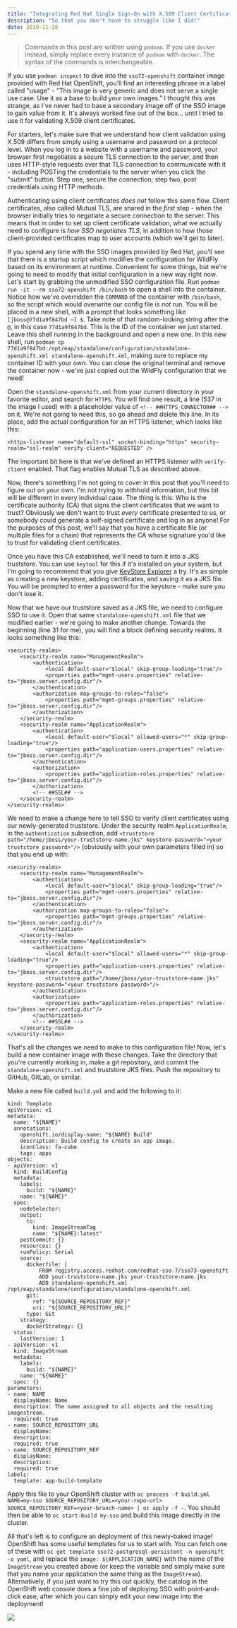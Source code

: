 ```yaml
---
title: "Integrating Red Hat Single Sign-On with X.509 Client Certificates on OpenShift"
description: "So that you don't have to struggle like I did!"
date: 2019-11-28
---
```


> Commands in this post are written using `podman`. If you use `docker` instead, simply replace every instance of `podman` with `docker`. The syntax of the commands is interchangeable.

If you use `podman inspect` to dive into the `sso72-openshift` container image provided with Red Hat OpenShift, you'll find an interesting phrase in a label called "usage" - "This image is very generic and does not serve a single use case. Use it as a base to build your own images." I thought this was strange, as I've never had to base a secondary image off of the SSO image to gain value from it. It's always worked fine out of the box... until I tried to use it for validating X.509 client certificates.

For starters, let's make sure that we understand how client validation using X.509 differs from simply using a username and password on a protocol level. When you log in to a website with a username and password, your browser first negotiates a secure TLS connection to the server, and then uses HTTP-style requests over that TLS connection to communicate with it - including POSTing the credentials to the server when you click the "submit" button. Step one, secure the connection; step two, post credentials using HTTP methods.

Authenticating using client certificates _does not_ follow this same flow. Client certificates, also called Mutual TLS, are shared in the _first_ step - when the browser initially tries to negotiate a secure connection to the server. This means that in order to set up client certificate validation, what we actually need to configure is _how SSO negotiates TLS_, in addition to how those client-provided certificates map to user accounts (which we'll get to later).

If you spend any time with the SSO images provided by Red Hat, you'll see that there is a startup script which modifies the configuration for WildFly based on its environment at runtime. Convenient for some things, but we're going to need to modify that initial configuration in a new way right now. Let's start by grabbing the unmodified SSO configuration file. Run `podman run -it --rm sso72-openshift /bin/bash` to open a shell into the container. Notice how we've overridden the `COMMAND` of the container with `/bin/bash`, so the script which would overwrite our config file is _not_ run. You will be placed in a new shell, with a prompt that looks something like `[jboss@77d1a9f847bd ~] $`. Take note of that random-looking string after the `@`, in this case `77d1a9f847bd`. This is the ID of the container we just started. Leave this shell running in the background and open a new one. In this new shell, run `podman cp 77d1a9f847bd:/opt/eap/standalone/configuration/standalone-openshift.xml standalone-openshift.xml`, making sure to replace my container ID with your own. You can close the original terminal and remove the container now - we've just copied out the WildFly configuration that we need!

Open the `standalone-openshift.xml` from your current directory in your favorite editor, and search for `HTTPS`. You will find one result, a line (537 in the image I used) with a placeholder value of `<!-- ##HTTPS_CONNECTOR## -->` on it. We're not going to need this, so go ahead and delete this line. In its place, add the actual configuration for an HTTPS listener, which looks like this:

    <https-listener name="default-ssl" socket-binding="https" security-realm="ssl-realm" verify-client="REQUESTED" />

The important bit here is that we've defined an HTTPS listener with `verify-client` enabled. That flag enables Mutual TLS as described above.

Now, there's something I'm not going to cover in this post that you'll need to figure out on your own. I'm not trying to withhold information, but this bit will be different in every individual case. The thing is this: Who is the certificate authority (CA) that signs the client certificates that we want to trust? Obviously we don't want to trust _every_ certificate presented to us, or somebody could generate a self-signed certificate and log in as anyone! For the purposes of this post, we'll say that you have a certificate file (or multiple files for a chain) that represents the CA whose signature you'd like to trust for validating client certificates.

Once you have this CA established, we'll need to turn it into a JKS truststore. You can use `keytool` for this if it's installed on your system, but I'm going to recommend that you give [KeyStore Explorer](https://keystore-explorer.org) a try. It's as simple as creating a new keystore, adding certificates, and saving it as a JKS file. You will be prompted to enter a password for the keystore - make sure you don't lose it.

Now that we have our truststore saved as a JKS file, we need to configure SSO to use it. Open that same `standalone-openshift.xml` file that we modified earlier - we're going to make another change. Towards the beginning (line 31 for me), you will find a block defining security realms. It looks something like this:

    <security-realms>
        <security-realm name="ManagementRealm">
            <authentication>
                <local default-user="$local" skip-group-loading="true"/>
                <properties path="mgmt-users.properties" relative-to="jboss.server.config.dir"/>
            </authentication>
            <authorization map-groups-to-roles="false">
                <properties path="mgmt-groups.properties" relative-to="jboss.server.config.dir"/>
            </authorization>
        </security-realm>
        <security-realm name="ApplicationRealm">
            <authentication>
                <local default-user="$local" allowed-users="*" skip-group-loading="true"/>
                <properties path="application-users.properties" relative-to="jboss.server.config.dir"/>
            </authentication>
            <authorization>
                <properties path="application-roles.properties" relative-to="jboss.server.config.dir"/>
            </authorization>
            <!-- ##SSL## -->
        </security-realm>
    </security-realms>

We need to make a change here to tell SSO to verify client certificates using our newly-generated truststore. Under the security realm `ApplicationRealm`, in the `authentication` subsection, add `<truststore path="/home/jboss/your-truststore-name.jks" keystore-password="<your truststore password>"/>` (obviously with your own parameters filled in) so that you end up with:

    <security-realms>
        <security-realm name="ManagementRealm">
            <authentication>
                <local default-user="$local" skip-group-loading="true"/>
                <properties path="mgmt-users.properties" relative-to="jboss.server.config.dir"/>
            </authentication>
            <authorization map-groups-to-roles="false">
                <properties path="mgmt-groups.properties" relative-to="jboss.server.config.dir"/>
            </authorization>
        </security-realm>
        <security-realm name="ApplicationRealm">
            <authentication>
                <local default-user="$local" allowed-users="*" skip-group-loading="true"/>
                <properties path="application-users.properties" relative-to="jboss.server.config.dir"/>
                <truststore path="/home/jboss/your-truststore-name.jks" keystore-password="<your truststore password>"/>
            </authentication>
            <authorization>
                <properties path="application-roles.properties" relative-to="jboss.server.config.dir"/>
            </authorization>
            <!-- ##SSL## -->
        </security-realm>
    </security-realms>

That's all the changes we need to make to this configuration file! Now, let's build a new container image with these changes. Take the directory that you're currently working in, make a git repository, and commit the `standalone-openshift.xml` and truststore JKS files. Push the repository to GitHub, GitLab, or similar.

Make a new file called `build.yml` and add the following to it:

    kind: Template
    apiVersion: v1
    metadata:
      name: "${NAME}"
      annotations:
        openshift.io/display-name: "${NAME} Build"
        description: Build config to create an app image.
        iconClass: fa-cube
        tags: apps
    objects:
    - apiVersion: v1
      kind: BuildConfig
      metadata:
        labels:
          build: "${NAME}"
        name: "${NAME}"
      spec:
        nodeSelector:
        output:
          to:
            kind: ImageStreamTag
            name: "${NAME}:latest"
        postCommit: {}
        resources: {}
        runPolicy: Serial
        source:
          dockerfile: |
              FROM registry.access.redhat.com/redhat-sso-7/sso73-openshift
              ADD your-truststore-name.jks your-truststore-name.jks
              ADD standalone-openshift.xml /opt/eap/standalone/configuration/standalone-openshift.xml
          git:
            ref: "${SOURCE_REPOSITORY_REF}"
            uri: "${SOURCE_REPOSITORY_URL}"
          type: Git
        strategy:
          dockerStrategy: {}
      status:
        lastVersion: 1
    - apiVersion: v1
      kind: ImageStream
      metadata:
        labels:
          build: "${NAME}"
        name: "${NAME}"
      spec: {}
    parameters:
    - name: NAME
      displayName: Name
      description: The name assigned to all objects and the resulting imagestream.
      required: true
    - name: SOURCE_REPOSITORY_URL
      displayName:
      description:
      required: true
    - name: SOURCE_REPOSITORY_REF
      displayName:
      description:
      required: true
    labels:
      template: app-build-template

Apply this file to your OpenShift cluster with `oc process -f build.yml NAME=my-sso SOURCE_REPOSITORY_URL=<your-repo-url> SOURCE_REPOSITORY_REF=<your-branch-name> | oc apply -f -`. You should then be able to `oc start-build my-sso` and build this image directly in the cluster.

All that's left is to configure an deployment of this newly-baked image! OpenShift has some useful templates for us to start with. You can fetch one of these with `oc get template sso72-postgresql-persistent -n openshift -o yaml`, and replace the `image: ${APPLICATION_NAME}` with the name of the `ImageStream` you created above (or keep the variable and simply make sure that you name your application the same thing as the `ImageStream`). Alternatively, if you just want to try this out quickly, the catalog in the OpenShift web console does a fine job of deploying SSO with point-and-click ease, after which you can simply edit your new image into the deployment!

![](/images/rh-sso-ocp.png)
